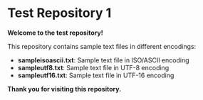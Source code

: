 # Test Repository 1

**Welcome to the test repository!**

This repository contains sample text files in different encodings:

- **sampleisoascii.txt**: Sample text file in ISO/ASCII encoding
- **sampleutf8.txt**: Sample text file in UTF-8 encoding
- **sampleutf16.txt**: Sample text file in UTF-16 encoding

**Thank you for visiting this repository.**